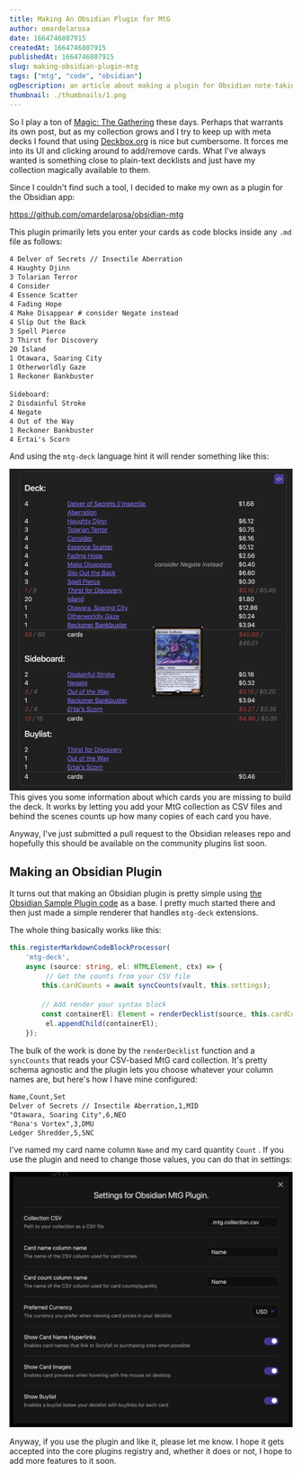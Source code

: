 ```yaml
---
title: Making An Obsidian Plugin for MtG
author: omardelarosa
date: 1664746807915
createdAt: 1664746807915
publishedAt: 1664746807915
slug: making-obsidian-plugin-mtg
tags: ["mtg", "code", "obsidian"]
ogDescription: an article about making a plugin for Obsidian note-taking app
thumbnail: ./thumbnails/1.png
---
```


So I play a ton of [Magic: The Gathering](https://magic.wizards.com/en) these days.  Perhaps that warrants its own post, but as my collection grows and I try to keep up with meta decks I found that using [Deckbox.org](https://deckbox.org/) is nice but cumbersome.  It forces me into its UI and clicking around to add/remove cards.  What I've always wanted is something close to plain-text decklists and just have my collection magically available to them.  

Since I couldn't find such a tool, I decided to make my own as a plugin for the Obsidian app:

https://github.com/omardelarosa/obsidian-mtg

This plugin primarily lets you enter your cards as code blocks inside any `.md` file as follows:

```
4 Delver of Secrets // Insectile Aberration
4 Haughty Djinn
3 Tolarian Terror
4 Consider
4 Essence Scatter
4 Fading Hope
4 Make Disappear # consider Negate instead
4 Slip Out the Back
3 Spell Pierce
3 Thirst for Discovery
20 Island
1 Otawara, Soaring City
1 Otherworldly Gaze
1 Reckoner Bankbuster

Sideboard:
2 Disdainful Stroke
4 Negate
4 Out of the Way
1 Reckoner Bankbuster
4 Ertai's Scorn
```

And using the `mtg-deck` language hint it will render something like this:

![obsidian-mtg-v1.0.0.png](https://github.com/omardelarosa/obsidian-mtg/raw/master/docs/img/example_decklist.png)
This gives you some information about which cards you are missing to build the deck.  It works by letting you add your MtG collection as CSV files and behind the scenes counts up how many copies of each card you have.

Anyway, I've just submitted a pull request to the Obsidian releases repo and hopefully this should be available on the community plugins list soon.

## Making an Obsidian Plugin

It turns out that making an Obsidian plugin is pretty simple using [the Obsidian Sample Plugin code](https://github.com/obsidianmd/obsidian-sample-plugin) as a base.  I pretty much started there and then just made a simple renderer that handles `mtg-deck` extensions.

The whole thing basically works like this:
```typescript
this.registerMarkdownCodeBlockProcessor(
	'mtg-deck', 
	async (source: string, el: HTMLElement, ctx) => {
	     // Get the counts from your CSV file
		this.cardCounts = await syncCounts(vault, this.settings);

		// Add render your syntax block
		const containerEl: Element = renderDecklist(source, this.cardCounts);
	     el.appendChild(containerEl);
	});
```

The bulk of the work is done by the `renderDecklist` function and a `syncCounts` that reads your CSV-based MtG card collection.  It's pretty schema agnostic and the plugin lets you choose whatever your column names are, but here's how I have mine configured:

```csv
Name,Count,Set
Delver of Secrets // Insectile Aberration,1,MID
"Otawara, Soaring City",6,NEO
"Rona's Vortex",3,DMU
Ledger Shredder,5,SNC
```

I've named my card name column `Name` and my card quantity `Count` .  If you use the plugin and need to change those values, you can do that in settings:

![Obsidian MtG settings](https://github.com/omardelarosa/obsidian-mtg/raw/master/docs/img/example_settings.png)

Anyway, if you use the plugin and like it, please let me know.  I hope it gets accepted into the core plugins registry and, whether it does or not, I hope to add more features to it soon.